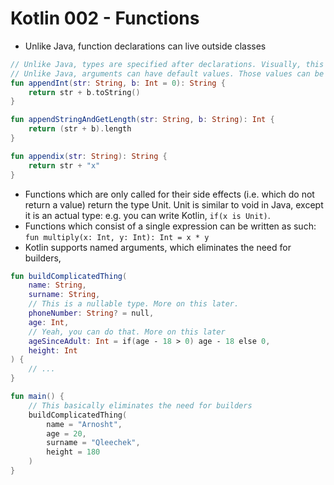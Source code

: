 # Kotlin 002 - Functions
* Unlike Java, function declarations can live outside classes
```Kotlin
// Unlike Java, types are specified after declarations. Visually, this nicely aligns function names into the same column.
// Unlike Java, arguments can have default values. Those values can be expressions.
fun appendInt(str: String, b: Int = 0): String {
    return str + b.toString()
}

fun appendStringAndGetLength(str: String, b: String): Int {
    return (str + b).length
}

fun appendix(str: String): String {
    return str + "x"
}
```
* Functions which are only called for their side effects (i.e. which do not return a value) return the type Unit.  Unit is similar to void in Java, except it is an actual type: e.g. you can write Kotlin, `if(x is Unit)`.
* Functions which consist of a single expression can be written as such:
`fun multiply(x: Int, y: Int): Int = x * y`
* Kotlin supports named arguments, which eliminates the need for builders,
```Kotlin
fun buildComplicatedThing(
	name: String,
	surname: String,
    // This is a nullable type. More on this later.
	phoneNumber: String? = null,
	age: Int,
    // Yeah, you can do that. More on this later
	ageSinceAdult: Int = if(age - 18 > 0) age - 18 else 0,
	height: Int
) {
    // ...
}

fun main() {
    // This basically eliminates the need for builders
    buildComplicatedThing(
  		name = "Arnosht",
  		age = 20,
  		surname = "Qleechek",
  		height = 180
    )
}
```
